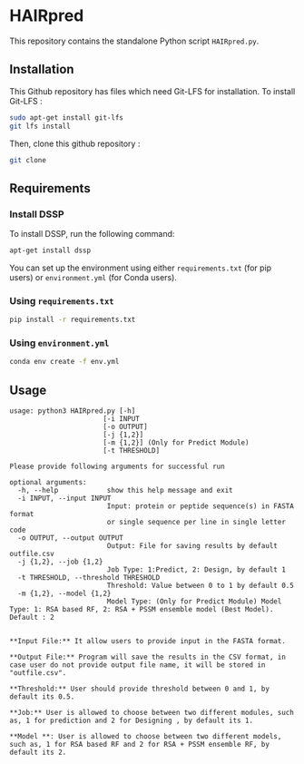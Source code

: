 # HAIRpred

This repository contains the standalone Python script `HAIRpred.py`.

## Installation 

This Github repository has files which need Git-LFS for installation. To install Git-LFS : 

```bash
sudo apt-get install git-lfs
git lfs install
```

Then, clone this github repository : 

```bash
git clone 
```


## Requirements

### Install DSSP

To install DSSP, run the following command:

```bash 
apt-get install dssp
```
You can set up the environment using either `requirements.txt` (for pip users) or `environment.yml` (for Conda users).

### Using `requirements.txt`

```bash
pip install -r requirements.txt
```
### Using `environment.yml`

```bash
conda env create -f env.yml
```

##  Usage
```
usage: python3 HAIRpred.py [-h]
                       [-i INPUT
                       [-o OUTPUT]
                       [-j {1,2}] 
                       [-m {1,2}] (Only for Predict Module)
                       [-t THRESHOLD]
```
```
Please provide following arguments for successful run

optional arguments:
  -h, --help            show this help message and exit
  -i INPUT, --input INPUT
                        Input: protein or peptide sequence(s) in FASTA format
                        or single sequence per line in single letter code
  -o OUTPUT, --output OUTPUT
                        Output: File for saving results by default outfile.csv
  -j {1,2}, --job {1,2}
                        Job Type: 1:Predict, 2: Design, by default 1
  -t THRESHOLD, --threshold THRESHOLD
                        Threshold: Value between 0 to 1 by default 0.5
  -m {1,2}, --model {1,2}
                        Model Type: (Only for Predict Module) Model Type: 1: RSA based RF, 2: RSA + PSSM ensemble model (Best Model). Default : 2


**Input File:** It allow users to provide input in the FASTA format.

**Output File:** Program will save the results in the CSV format, in case user do not provide output file name, it will be stored in "outfile.csv".

**Threshold:** User should provide threshold between 0 and 1, by default its 0.5.

**Job:** User is allowed to choose between two different modules, such as, 1 for prediction and 2 for Designing , by default its 1.

**Model **: User is allowed to choose between two different models, such as, 1 for RSA based RF and 2 for RSA + PSSM ensemble RF, by default its 2.


